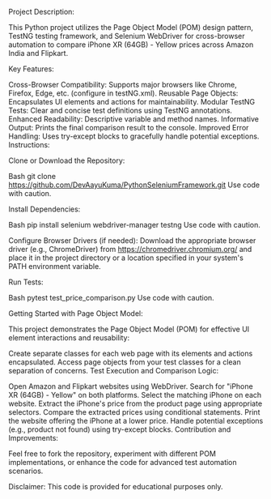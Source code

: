Project Description:

This Python project utilizes the Page Object Model (POM) design pattern, TestNG testing framework, and Selenium WebDriver for cross-browser automation to compare iPhone XR (64GB) - Yellow prices across Amazon India and Flipkart.

Key Features:

Cross-Browser Compatibility: Supports major browsers like Chrome, Firefox, Edge, etc. (configure in testNG.xml).
Reusable Page Objects: Encapsulates UI elements and actions for maintainability.
Modular TestNG Tests: Clear and concise test definitions using TestNG annotations.
Enhanced Readability: Descriptive variable and method names.
Informative Output: Prints the final comparison result to the console.
Improved Error Handling: Uses try-except blocks to gracefully handle potential exceptions.
Instructions:

Clone or Download the Repository:

Bash
git clone https://github.com/DevAayuKuma/PythonSeleniumFramework.git
Use code with caution.

Install Dependencies:

Bash
pip install selenium webdriver-manager testng
Use code with caution.

Configure Browser Drivers (if needed):
Download the appropriate browser driver (e.g., ChromeDriver) from https://chromedriver.chromium.org/ and place it in the project directory or a location specified in your system's PATH environment variable.

Run Tests:

Bash
pytest test_price_comparison.py
Use code with caution.

Getting Started with Page Object Model:

This project demonstrates the Page Object Model (POM) for effective UI element interactions and reusability:

Create separate classes for each web page with its elements and actions encapsulated.
Access page objects from your test classes for a clean separation of concerns.
Test Execution and Comparison Logic:

Open Amazon and Flipkart websites using WebDriver.
Search for "iPhone XR (64GB) - Yellow" on both platforms.
Select the matching iPhone on each website.
Extract the iPhone's price from the product page using appropriate selectors.
Compare the extracted prices using conditional statements.
Print the website offering the iPhone at a lower price.
Handle potential exceptions (e.g., product not found) using try-except blocks.
Contribution and Improvements:

Feel free to fork the repository, experiment with different POM implementations, or enhance the code for advanced test automation scenarios.

Disclaimer:
This code is provided for educational purposes only.
